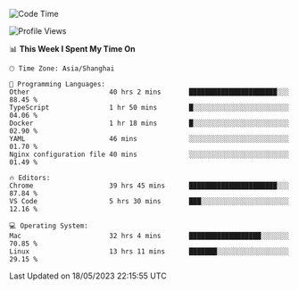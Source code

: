<!--START_SECTION:waka-->
![Code Time](http://img.shields.io/badge/Code%20Time-678%20hrs%2051%20mins-blue)

![Profile Views](http://img.shields.io/badge/Profile%20Views-0-blue)

📊 **This Week I Spent My Time On** 

```text
🕑︎ Time Zone: Asia/Shanghai

💬 Programming Languages: 
Other                    40 hrs 2 mins       ██████████████████████░░░   88.45 % 
TypeScript               1 hr 50 mins        █░░░░░░░░░░░░░░░░░░░░░░░░   04.06 % 
Docker                   1 hr 18 mins        █░░░░░░░░░░░░░░░░░░░░░░░░   02.90 % 
YAML                     46 mins             ░░░░░░░░░░░░░░░░░░░░░░░░░   01.70 % 
Nginx configuration file 40 mins             ░░░░░░░░░░░░░░░░░░░░░░░░░   01.49 % 

🔥 Editors: 
Chrome                   39 hrs 45 mins      ██████████████████████░░░   87.84 % 
VS Code                  5 hrs 30 mins       ███░░░░░░░░░░░░░░░░░░░░░░   12.16 % 

💻 Operating System: 
Mac                      32 hrs 4 mins       ██████████████████░░░░░░░   70.85 % 
Linux                    13 hrs 11 mins      ███████░░░░░░░░░░░░░░░░░░   29.15 % 
```


 Last Updated on 18/05/2023 22:15:55 UTC
<!--END_SECTION:waka-->